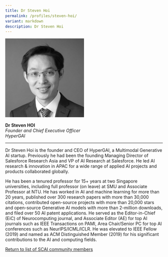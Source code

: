 ```yaml
---
title: Dr Steven Hoi
permalink: /profiles/steven-hoi/
variant: markdown
description: Dr Steven Hoi
---
```

<div style="width:50%"><img src="/images/People/steven_hoi.jpeg" alt="Dr Steven Hoi"></div>

**Dr Steven HOI**<br>*Founder and Chief Executive Officer*<br> *HyperGAI*<br>

---

Dr Steven Hoi is the founder and CEO of HyperGAI, a Multimodal Generative AI startup. Previously he had been the founding Managing Director of Salesforce Research Asia and VP of AI Research at Salesforce. He led AI research &amp; innovation in APAC for a wide range of applied AI projects and products collaborated globally. 

He has been a tenured professor for 15+ years at two Singapore universities, including full professor (on leave) at SMU and Associate Professor at NTU. He has worked in AI and machine learning for more than 20 years, published over 300 research papers with more than 30,000 citations, contributed open-source projects with more than 20,000 stars and open-source Generative AI models with more than 2-million downloads, and filed over 50 AI patent applications. He served as the Editor-in-Chief (EiC) of Neurocomputing journal, and Associate Editor (AE) for top AI journals such as IEEE Transactions on PAMI, Area Chair/Senior PC for top AI conferences such as NeurIPS/ICML/ICLR. He was elevated to IEEE Fellow (2019) and named as ACM Distinguished Member (2019) for his significant contributions to the AI and computing fields.

[Return to list of SCAI community members](/community)